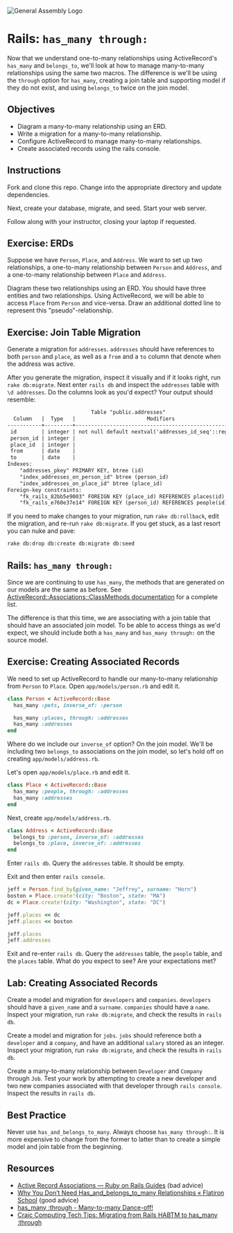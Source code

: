 ![General Assembly Logo](http://i.imgur.com/ke8USTq.png)

Rails: `has_many through:`
==========================

Now that we understand one-to-many relationships using ActiveRecord's `has_many` and `belongs_to`, we'll look at how to manage many-to-many relationships using the same two macros. The difference is we'll be using the `through` option for `has_many`, creating a join table and supporting model if they do not exist, and using `belongs_to` twice on the join model.

Objectives
----------

* Diagram a many-to-many relationship using an ERD.
* Write a migration for a many-to-many relationship.
* Configure ActiveRecord to manage many-to-many relationships.
* Create associated records using the rails console.

Instructions
------------

Fork and clone this repo. Change into the appropriate directory and update dependencies.

Next, create your database, migrate, and seed. Start your web server.

Follow along with your instructor, closing your laptop if requested.

Exercise: ERDs
--------------

Suppose we have `Person`, `Place`, and `Address`. We want to set up two relationships, a one-to-many relationship between `Person` and `Address`, and a one-to-many relationship between `Place` and `Address`.

Diagram these two relationships using an ERD. You should have three entities and two relationships. Using ActiveRecord, we will be able to access `Place` from `Person` and vice-versa. Draw an additional dotted line to represent this "pseudo"-relationship.

Exercise: Join Table Migration
------------------------------

Generate a migration for `addresses`. `addresses` should have references to both `person` and `place`, as well as a `from` and a `to` column that denote when the address was active.

After you generate the migration, inspect it visually and if it looks right, run `rake db:migrate`. Next enter `rails db` and inspect the `addresses` table with `\d addresses`. Do the columns look as you'd expect? Your output should resemble:

```txt
                           Table "public.addresses"
  Column   |  Type   |                       Modifiers
-----------+---------+--------------------------------------------------------
 id        | integer | not null default nextval('addresses_id_seq'::regclass)
 person_id | integer |
 place_id  | integer |
 from      | date    |
 to        | date    |
Indexes:
    "addresses_pkey" PRIMARY KEY, btree (id)
    "index_addresses_on_person_id" btree (person_id)
    "index_addresses_on_place_id" btree (place_id)
Foreign-key constraints:
    "fk_rails_82bb5e9003" FOREIGN KEY (place_id) REFERENCES places(id)
    "fk_rails_e760e37e14" FOREIGN KEY (person_id) REFERENCES people(id)
```

If you need to make changes to your migration, run `rake db:rollback`, edit the migration, and re-run `rake db:migrate`. If you get stuck, as a last resort you can nuke and pave:

```txt
rake db:drop db:create db:migrate db:seed
```

Rails: `has_many through:`
--------------------------

Since we are continuing to use `has_many`, the methods that are generated on our models are the same as before. See [ActiveRecord::Associations::ClassMethods documentation](http://api.rubyonrails.org/classes/ActiveRecord/Associations/ClassMethods.html#method-i-has_many) for a complete list.

The difference is that this time, we are associating with a join table that should have an associated join model. To be able to access things as we'd expect, we should include both a `has_many` and `has_many through:` on the source model.

Exercise: Creating Associated Records
-------------------------------------

We need to set up ActiveRecord to handle our many-to-many relationship from `Person` to `Place`. Open `app/models/person.rb` and edit it.

```ruby
class Person < ActiveRecord::Base
  has_many :pets, inverse_of: :person

  has_many :places, through: :addresses
  has_many :addresses
end
```

Where do we include our `inverse_of` option? On the join model. We'll be including two `belongs_to` associations on the join model, so let's hold off on creating `app/models/address.rb`.

Let's open `app/models/place.rb` and edit it.

```ruby
class Place < ActiveRecord::Base
  has_many :people, through: :addresses
  has_many :addresses
end
```

Next, create `app/models/address.rb`.

```ruby
class Address < ActiveRecord::Base
  belongs_to :person, inverse_of: :addresses
  belongs_to :place, inverse_of: :addresses
end
```

Enter `rails db`. Query the `addresses` table. It should be empty.

Exit and then enter `rails console`.

```ruby
jeff = Person.find_by(given_name: "Jeffrey", surname: "Horn")
boston = Place.create!(city: "Boston", state: "MA")
dc = Place.create!(city: "Washington", state: "DC")

jeff.places << dc
jeff.places << boston

jeff.places
jeff.addresses
```

Exit and re-enter `rails db`. Query the `addresses` table, the `people` table, and the `places` table. What do you expect to see? Are your expectations met?

Lab: Creating Associated Records
--------------------------------

Create a model and migration for `developers` and `companies`. `developers` should have a `given_name` and a `surname`. `companies` should have a `name`. Inspect your migration, run `rake db:migrate`, and check the results in `rails db`.

Create a model and migration for `jobs`. `jobs` should reference both a `developer` and a `company`, and have an additional `salary` stored as an integer. Inspect your migration, run `rake db:migrate`, and check the results in `rails db`.

Create a many-to-many relationship between `Developer` and `Company` through `Job`. Test your work by attempting to create a new developer and two new companies associated with that developer through `rails console`. Inspect the results in `rails db`.

Best Practice
-------------

Never use `has_and_belongs_to_many`. Always choose `has_many through:`. It is more expensive to change from the former to latter than to create a simple model and join table from the beginning.

Resources
---------

* [Active Record Associations — Ruby on Rails Guides](http://guides.rubyonrails.org/association_basics.html#choosing-between-has-many-through-and-has-and-belongs-to-many) (bad advice)
* [Why You Don’t Need Has_and_belongs_to_many Relationships « Flatiron School](http://blog.flatironschool.com/why-you-dont-need-has-and-belongs-to-many/) (good advice)
* [has_many :through - Many-to-many Dance-off!](http://blog.hasmanythrough.com/2006/4/20/many-to-many-dance-off)
* [Craic Computing Tech Tips: Migrating from Rails HABTM to has_many :through](http://craiccomputing.blogspot.com/2013/06/migrating-from-rails-habtm-to-hasmany.html)
